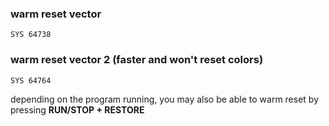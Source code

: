 ### warm reset vector
    SYS 64738

### warm reset vector 2 (faster and won't reset colors)
    SYS 64764

depending on the program running, you may also be able to warm reset
by pressing **RUN/STOP + RESTORE**
